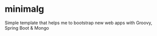 minimalg
========

Simple template that helps me to bootstrap new web apps with Groovy, Spring Boot &amp; Mongo

